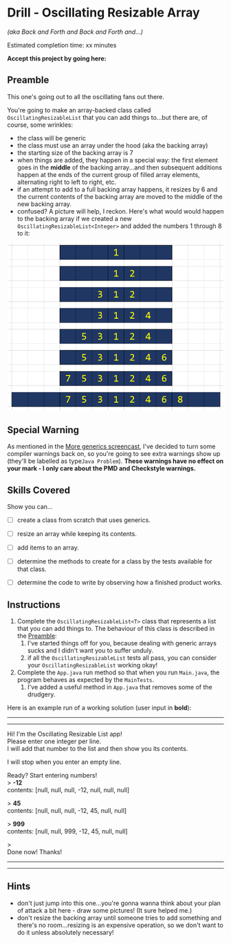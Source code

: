 # Drill - Oscillating Resizable Array

_(aka Back and Forth and Back and Forth and...)_

Estimated completion time: xx minutes

**Accept this project by going here:** 



## Preamble

This one's going out to all the oscillating fans out there.

You're going to make an array-backed class called `OscillatingResizableList` that you can add things to...but there are, of course, some wrinkles:

- the class will be generic
- the class must use an array under the hood (aka the backing array)
- the starting size of the backing array is 7
- when things are added, they happen in a special way: the first element goes in the **middle** of the backing array...and then subsequent additions happen at the ends of the current group of filled array elements, alternating right to left to right, etc.
- if an attempt to add to a full backing array happens, it resizes by 6 and the current contents of the backing array are moved to the middle of the new backing array.
- confused? A picture will help, I reckon. Here's what would would happen to the backing array if we created a new `OscillatingResizableList<Integer>` and added the numbers 1 through 8 to it:

![example insertions](images/oscillate.png)

## Special Warning

As mentioned in the [More generics screencast](https://youtu.be/FLVZzE-Rhn4?t=142), I've decided to turn some compiler warnings back on, so you're going to see extra warnings show up (they'll be labelled as type`Java Problem`). **These warnings have no effect on your mark - I only care about the PMD and Checkstyle warnings.**

## Skills Covered

Show you can...

- [ ] create a class from scratch that uses generics.
- [ ] resize an array while keeping its contents.
- [ ] add items to an array.
- [ ] determine the methods to create for a class by the tests available for that class.
- [ ] determine the code to write by observing how a finished product works.


## Instructions

1. Complete the `OscillatingResizableList<T>` class that represents a list that you can add things to. The behaviour of this class is described in the [Preamble](#preamble):
   1. I've started things off for you, because dealing with generic arrays sucks and I didn't want you to suffer unduly.
   2. if all the `OscillatingResizableList` tests all pass, you can consider your `OscillatingResizableList` working okay!
2. Complete the `App.java` run method so that when you run `Main.java`, the program behaves as expected by the `MainTests`.  
     1. I've added a useful method in `App.java` that removes some of the drudgery.


Here is an example run of a working solution (user input in **bold**):

---
---

Hi! I'm the Oscillating Resizable List app!  
Please enter one integer per line.  
I will add that number to the list and then show you its contents.  

I will stop when you enter an empty line.  

Ready? Start entering numbers!  
\> **-12**  
contents: [null, null, null, -12, null, null, null]

\> **45**  
contents: [null, null, null, -12, 45, null, null]

\> **999**  
contents: [null, null, 999, -12, 45, null, null]

\>   
Done now! Thanks!

---
---

## Hints

- don't just jump into this one...you're gonna wanna think about your plan of attack a bit here - draw some pictures! (It sure helped me.)
- don't resize the backing array until someone tries to add something and there's no room...resizing is an expensive operation, so we don't want to do it unless absolutely necessary!